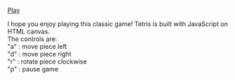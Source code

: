 [Play](http://www.mytetrisgame.website)

I hope you enjoy playing this classic game! Tetris is built with JavaScript on HTML canvas.      
The controls are:      
"a" : move piece left     
"d" : move piece right     
"r" : rotate piece clockwise     
"p" : pause game
